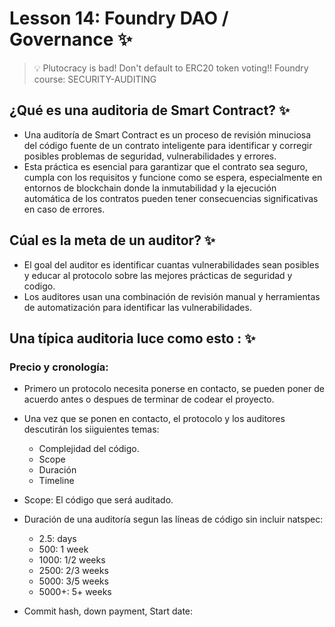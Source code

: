 # Lesson 14: Foundry DAO / Governance ✨
> 💡 Plutocracy is bad! Don't default to ERC20 token voting!!
Foundry course: SECURITY-AUDITING

## ¿Qué es una auditoria de Smart Contract? ✨
- Una auditoría de Smart Contract es un proceso de revisión minuciosa del código fuente de un contrato inteligente para identificar y corregir posibles problemas de seguridad, vulnerabilidades y errores. 
- Esta práctica es esencial para garantizar que el contrato sea seguro, cumpla con los requisitos y funcione como se espera, especialmente en entornos de blockchain donde la inmutabilidad y la ejecución automática de los contratos pueden tener consecuencias significativas en caso de errores.

## Cúal es la meta de un auditor? ✨
- El goal del auditor es identificar cuantas vulnerabilidades sean posibles y educar al protocolo sobre las mejores prácticas de seguridad y codigo.
- Los auditores usan una combinación de revisión manual y herramientas de automatización para identificar las vulnerabilidades.

## Una típica auditoria luce como esto : ✨
### Precio y cronología:
- Primero un protocolo necesita ponerse en contacto, se pueden poner de acuerdo antes o despues de terminar de codear el proyecto.
- Una vez que se ponen en contacto, el protocolo y los auditores descutirán los siiguientes temas:
    - Complejidad del código.
    - Scope
    - Duración
    - Timeline
- Scope: El código que será auditado.
- Duración de una auditoría segun las líneas de código sin incluir natspec:
  - 2.5: days
  - 500: 1 week
  - 1000: 1/2 weeks
  - 2500: 2/3 weeks
  - 5000: 3/5 weeks
  - 5000+: 5+ weeks

- Commit hash, down payment, Start date: